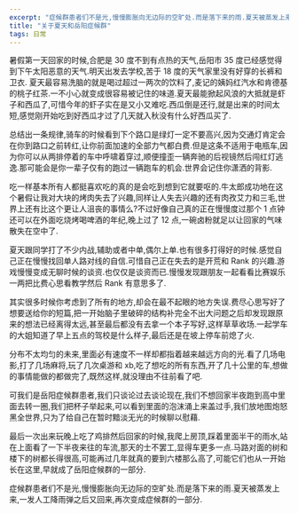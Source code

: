 ```yaml
---
excerpt: "症候群患者们不是光,慢慢膨胀向无边际的空旷处.而是落下来的雨.夏天被蒸发上来,一发人工降雨弹之后又回来,再次变成症候群的一部分."
title: "关于夏天和岳阳症候群"
tags: 日常
---
```


暑假第一天回家的时候,合肥是 30 度不到有点热的天气,岳阳市 35 度已经感觉得到下午太阳恶意的天气.明天出发去学校,苦于 18 度的天气家里没有好穿的长裤和卫衣.
夏天最容易洗脑的就是喝过超过一两次的饮料了,麦记的姨妈红汽水和肯德基的桃子红茶.一不小心就变成很容易被记住的味道.夏天最能掀起风浪的大抵就是虾子和西瓜了,可惜今年的虾子实在是又小又难吃.西瓜倒是还行,就是出来的时间太短,感觉刚开始吃到好西瓜才过了几天就入秋没有什么好西瓜买了.

总结出一条规律,骑车的时候看到下个路口是绿灯一定不要高兴,因为交通灯肯定会在你到路口之前转红,让你前面加速的全部力气都白费.但是这条不适用于电瓶车,因为你可以从两排停着的车中呼啸着穿过,顺便撞歪一辆奔驰的后视镜然后闯红灯逃逸.那可能会是你一辈子仅有的跑过一辆跑车的机会.世界会记住你潇洒的背影.

吃一样基本所有人都挺喜欢吃的真的是会吃到想到它就要呕的.牛太郎成功地在这个暑假让我对大块的烤肉失去了兴趣,同样让人失去兴趣的还有肉孜艾力和三毛,世界上还有比这个更让人沮丧的事情么?不过好像自己真的正在慢慢度过那个 1 点钟还可以在外面吃烧烤喝啤酒的年纪,晚上过了 12 点,一碗卤粉就足以让回家的气味散失在空中了.

夏天跟同学打了不少内战,辅助或者中单,偶尔上单.也有很多打得好的时候.感觉自己正在慢慢找回单人路对线的自信.可惜自己正在失去的是开荒和 Rank 的兴趣.游戏慢慢变成无聊时候的谈资.也仅仅是谈资而已.慢慢发现跟朋友一起看看比赛娱乐一两把比费心思看教学然后 Rank 有意思多了.

其实很多时候你考虑到了所有的地方,却会在最不起眼的地方失误.费尽心思写好了想要送给你的短篇,把一开始脑子里破碎的结构补完全不出大问题之后却发现跟原来的想法已经离得太远,甚至最后都没有去拿一个本子写好,这样草草收场.一起学车的大姐知道了早上五点的驾校是什么样子,最后还是在坡上停车前熄了火.

分布不太均匀的未来,里面必有速度不一样却都指着越来越远方向的光.看了几场电影,打了几场麻将,玩了几次桌游和 xb,吃了想吃的所有东西,开了几十公里的车,想做的事情能做的都做完了,既然这样,就没理由不往前看了吧.

可我们是岳阳症候群患者,我们只谈论过去谈论现在,我们不想回家半夜跑到高中里面去转一圈,我们把杯子举起来,可以看到里面的泡沫涌上来盖过手,我们放地图炮怒黑全世界,只为了给自己在暂时黯淡无光的时候聊以慰藉.

最后一次出来玩晚上吃了鸡排然后回家的时候,我爬上房顶,踩着里面半干的雨水,站在上面看了一下半夜来往的车流,那天的士不罢工,显得车更多一点.马路对面的树和楼下的树都长得很高,可能再过几年就真的要到六楼那么高了,可能它们也从一开始长在这里,早就成了岳阳症候群的一部分.

症候群患者们不是光,慢慢膨胀向无边际的空旷处.而是落下来的雨.夏天被蒸发上来,一发人工降雨弹之后又回来,再次变成症候群的一部分.
